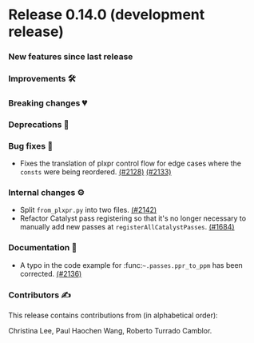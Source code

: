# Release 0.14.0 (development release)

<h3>New features since last release</h3>

<h3>Improvements 🛠</h3>

<h3>Breaking changes 💔</h3>

<h3>Deprecations 👋</h3>

<h3>Bug fixes 🐛</h3>

* Fixes the translation of plxpr control flow for edge cases where the `consts` were being
  reordered.
  [(#2128)](https://github.com/PennyLaneAI/catalyst/pull/2128)
  [(#2133)](https://github.com/PennyLaneAI/catalyst/pull/2133)

<h3>Internal changes ⚙️</h3>

* Split `from_plxpr.py` into two files.
  [(#2142)](https://github.com/PennyLaneAI/catalyst/pull/2142)
* Refactor Catalyst pass registering so that it's no longer necessary to manually add new
  passes at `registerAllCatalystPasses`. 
  [(#1684)](https://github.com/PennyLaneAI/catalyst/pull/1684)

<h3>Documentation 📝</h3>

* A typo in the code example for :func:`~.passes.ppr_to_ppm` has been corrected.
  [(#2136)](https://github.com/PennyLaneAI/catalyst/pull/2136)

<h3>Contributors ✍️</h3>

This release contains contributions from (in alphabetical order):

Christina Lee,
Paul Haochen Wang,
Roberto Turrado Camblor.
